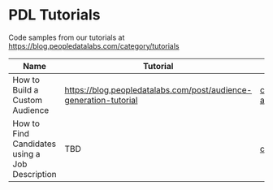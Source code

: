 # PDL Tutorials
Code samples from our tutorials at https://blog.peopledatalabs.com/category/tutorials

Name | Tutorial | Files
---- | -------- | ---------------
How to Build a Custom Audience | https://blog.peopledatalabs.com/post/audience-generation-tutorial | [custom-audience/](./custom_audience/)
How to Find Candidates using a Job Description | TBD | [candidate_finder/](./candidate_finder)
